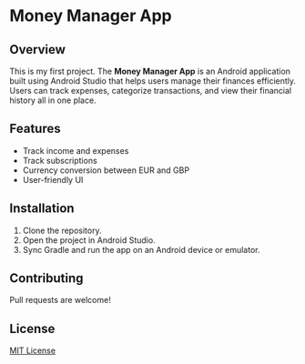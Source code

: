 # Money Manager App

## Overview
This is my first project.
The **Money Manager App** is an Android application built using Android Studio that helps users manage their finances efficiently. Users can track expenses, categorize transactions, and view their financial history all in one place.

## Features
- Track income and expenses
- Track subscriptions
- Currency conversion between EUR and GBP
- User-friendly UI

## Installation
1. Clone the repository.
2. Open the project in Android Studio.
3. Sync Gradle and run the app on an Android device or emulator.

## Contributing
Pull requests are welcome!

## License
[MIT License](LICENSE)
